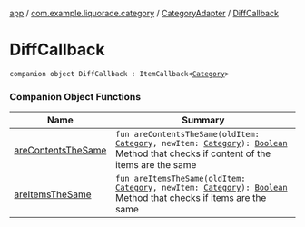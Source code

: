 [app](../../../index.md) / [com.example.liquorade.category](../../index.md) / [CategoryAdapter](../index.md) / [DiffCallback](./index.md)

# DiffCallback

`companion object DiffCallback : ItemCallback<`[`Category`](../../../com.example.liquorade.domain/-category/index.md)`>`

### Companion Object Functions

| Name | Summary |
|---|---|
| [areContentsTheSame](are-contents-the-same.md) | `fun areContentsTheSame(oldItem: `[`Category`](../../../com.example.liquorade.domain/-category/index.md)`, newItem: `[`Category`](../../../com.example.liquorade.domain/-category/index.md)`): `[`Boolean`](https://kotlinlang.org/api/latest/jvm/stdlib/kotlin/-boolean/index.html)<br>Method that checks if content of the items are the same |
| [areItemsTheSame](are-items-the-same.md) | `fun areItemsTheSame(oldItem: `[`Category`](../../../com.example.liquorade.domain/-category/index.md)`, newItem: `[`Category`](../../../com.example.liquorade.domain/-category/index.md)`): `[`Boolean`](https://kotlinlang.org/api/latest/jvm/stdlib/kotlin/-boolean/index.html)<br>Method that checks if items are the same |
